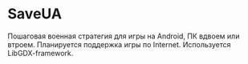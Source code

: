 SaveUA
=========

Пошаговая военная стратегия для игры на Android, ПК вдвоем или втроем. Планируется поддержка игры по Internet.
Используется LibGDX-framework.
